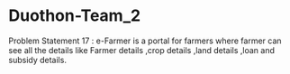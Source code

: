 # Duothon-Team_2
Problem Statement 17 : e-Farmer is a portal for farmers where farmer can see all the details like Farmer details ,crop details ,land details ,loan and subsidy details. 
